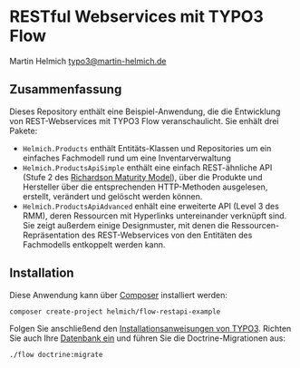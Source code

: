 RESTful Webservices mit TYPO3 Flow
==================================

Martin Helmich <typo3@martin-helmich.de>

Zusammenfassung
---------------

Dieses Repository enthält eine Beispiel-Anwendung, die die Entwicklung von
REST-Webservices mit TYPO3 Flow veranschaulicht. Sie enhält drei Pakete:

- `Helmich.Products` enthält Entitäts-Klassen und Repositories um ein einfaches Fachmodell rund um eine Inventarverwaltung
- `Helmich.ProductsApiSimple` enthält eine einfach REST-ähnliche API (Stufe 2 des
  [Richardson Maturity Model](http://martinfowler.com/articles/richardsonMaturityModel.html)), über die
  Produkte und Hersteller über die entsprechenden HTTP-Methoden ausgelesen, erstellt, verändert und gelöscht werden können.
- `Helmich.ProductsApiAdvanced` enhält eine erweiterte API (Level 3 des RMM), deren Ressourcen mit Hyperlinks
  untereinander verknüpft sind. Sie zeigt außerdem einige Designmuster, mit denen die Ressourcen-Repräsentation
  des REST-Webservices von den Entitäten des Fachmodells entkoppelt werden kann.

Installation
------------

Diese Anwendung kann über [Composer](http://getcomposer.org) installiert werden:

    composer create-project helmich/flow-restapi-example

Folgen Sie anschließend den [Installationsanweisungen von TYPO3](http://docs.typo3.org/flow/TYPO3FlowDocumentation/Quickstart/Index.html#installing-typo3-flow).
Richten Sie auch Ihre [Datenbank ein](http://docs.typo3.org/flow/TYPO3FlowDocumentation/Quickstart/Index.html#database-setup)
und führen Sie die Doctrine-Migrationen aus:

    ./flow doctrine:migrate
